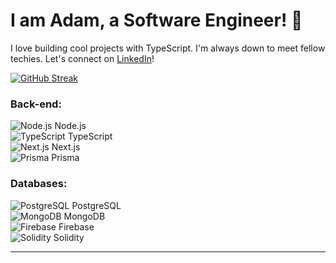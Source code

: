 # I am Adam, a Software Engineer! 🚀

I love building cool projects with TypeScript. I'm always down to meet fellow techies. Let's connect on [LinkedIn](https://www.linkedin.com/in/adam-attalla-02637313b/)!

[![GitHub Streak](https://github-readme-streak-stats.herokuapp.com?user=draimonox&theme=tokyonight-duo&border_radius=45)](https://git.io/streak-stats)

### Back-end:
![Node.js](https://img.icons8.com/color/48/000000/nodejs.png) Node.js  
![TypeScript](https://img.icons8.com/color/48/000000/typescript.png) TypeScript  
![Next.js](https://img.icons8.com/color/48/000000/nextjs.png) Next.js  
![Prisma](https://img.icons8.com/color/48/000000/prisma.png) Prisma  

### Databases:
![PostgreSQL](https://img.icons8.com/color/48/000000/postgreesql.png) PostgreSQL  
![MongoDB](https://img.icons8.com/color/48/000000/mongodb.png) MongoDB  
![Firebase](https://img.icons8.com/color/48/000000/firebase.png) Firebase  
![Solidity](https://img.icons8.com/color/48/000000/solidity.png) Solidity  

---
<!--
**Draimonox/Draimonox** is a ✨ _special_ ✨ repository because its `README.md` (this file) appears on your GitHub profile.

Here are some ideas to get you started:

- 🔭 I’m currently working on ...
- 🌱 I’m currently learning ...
- 👯 I’m looking to collaborate on ...
- 🤔 I’m looking for help with ...
- 💬 Ask me about ...
- 📫 How to reach me: ...
- 😄 Pronouns: ...
- ⚡ Fun fact: ...
-->
